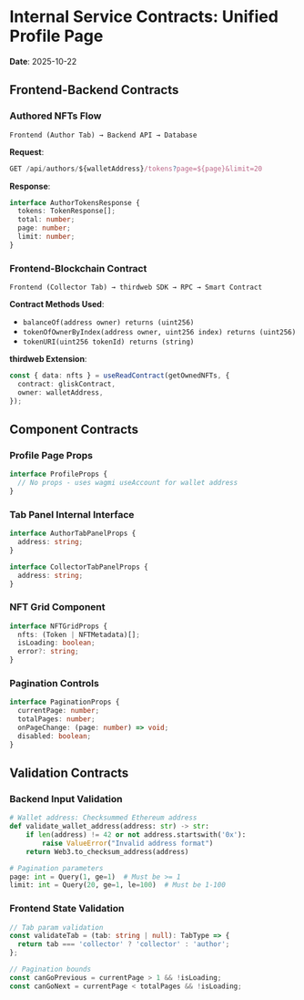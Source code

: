 # Internal Service Contracts: Unified Profile Page

**Date**: 2025-10-22

## Frontend-Backend Contracts

### Authored NFTs Flow

```
Frontend (Author Tab) → Backend API → Database
```

**Request**:
```typescript
GET /api/authors/${walletAddress}/tokens?page=${page}&limit=20
```

**Response**:
```typescript
interface AuthorTokensResponse {
  tokens: TokenResponse[];
  total: number;
  page: number;
  limit: number;
}
```

### Frontend-Blockchain Contract

```
Frontend (Collector Tab) → thirdweb SDK → RPC → Smart Contract
```

**Contract Methods Used**:
- `balanceOf(address owner) returns (uint256)`
- `tokenOfOwnerByIndex(address owner, uint256 index) returns (uint256)`
- `tokenURI(uint256 tokenId) returns (string)`

**thirdweb Extension**:
```typescript
const { data: nfts } = useReadContract(getOwnedNFTs, {
  contract: gliskContract,
  owner: walletAddress,
});
```

## Component Contracts

### Profile Page Props

```typescript
interface ProfileProps {
  // No props - uses wagmi useAccount for wallet address
}
```

### Tab Panel Internal Interface

```typescript
interface AuthorTabPanelProps {
  address: string;
}

interface CollectorTabPanelProps {
  address: string;
}
```

### NFT Grid Component

```typescript
interface NFTGridProps {
  nfts: (Token | NFTMetadata)[];
  isLoading: boolean;
  error?: string;
}
```

### Pagination Controls

```typescript
interface PaginationProps {
  currentPage: number;
  totalPages: number;
  onPageChange: (page: number) => void;
  disabled: boolean;
}
```

## Validation Contracts

### Backend Input Validation

```python
# Wallet address: Checksummed Ethereum address
def validate_wallet_address(address: str) -> str:
    if len(address) != 42 or not address.startswith('0x'):
        raise ValueError("Invalid address format")
    return Web3.to_checksum_address(address)

# Pagination parameters
page: int = Query(1, ge=1)  # Must be >= 1
limit: int = Query(20, ge=1, le=100)  # Must be 1-100
```

### Frontend State Validation

```typescript
// Tab param validation
const validateTab = (tab: string | null): TabType => {
  return tab === 'collector' ? 'collector' : 'author';
};

// Pagination bounds
const canGoPrevious = currentPage > 1 && !isLoading;
const canGoNext = currentPage < totalPages && !isLoading;
```
